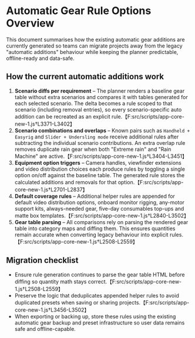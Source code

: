 # Automatic Gear Rule Options Overview

This document summarises how the existing automatic gear additions are currently generated so
teams can migrate projects away from the legacy "automatic additions" behaviour while keeping the
planner predictable, offline-ready and data-safe.

## How the current automatic additions work

1. **Scenario diffs per requirement** – The planner renders a baseline gear table without extra
   scenarios and compares it with tables generated for each selected scenario. The delta becomes
   a rule scoped to that scenario (including removal entries), so every scenario-specific auto
   addition can be recreated as an explicit rule.【F:src/scripts/app-core-new-1.js†L3371-L3402】
2. **Scenario combinations and overlaps** – Known pairs such as `Handheld + Easyrig` and
   `Slider + Undersling mode` receive additional rules after subtracting the individual scenario
   contributions. An extra overlap rule removes duplicate rain gear when both "Extreme rain" and
   "Rain Machine" are active.【F:src/scripts/app-core-new-1.js†L3404-L3451】
3. **Equipment option triggers** – Camera handles, viewfinder extensions and video distribution
   choices each produce rules by toggling a single option on/off against the baseline table. The
   generated rule stores the calculated additions and removals for that option.【F:src/scripts/app-core-new-1.js†L2701-L2837】
4. **Default coverage rules** – Additional helper rules are appended for default video
   distribution options, onboard monitor rigging, any-motor support kits, always-needed gear,
   five-day consumables top-ups and matte box templates.【F:src/scripts/app-core-new-1.js†L2840-L3502】
5. **Gear table parsing** – All comparisons rely on parsing the rendered gear table into category
   maps and diffing them. This ensures quantities remain accurate when converting legacy
   behaviour into explicit rules.【F:src/scripts/app-core-new-1.js†L2508-L2559】

## Migration checklist

* Ensure rule generation continues to parse the gear table HTML before diffing so quantity math
  stays correct.【F:src/scripts/app-core-new-1.js†L2508-L2559】
* Preserve the logic that deduplicates appended helper rules to avoid duplicated presets when
  saving or sharing projects.【F:src/scripts/app-core-new-1.js†L3456-L3502】
* When exporting or backing up, store these rules using the existing automatic gear backup and
  preset infrastructure so user data remains safe and offline-capable.
